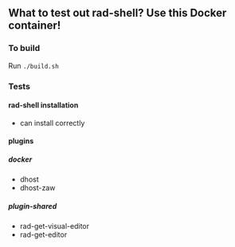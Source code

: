 ## What to test out rad-shell?  Use this Docker container!

### To build

Run `./build.sh`



### Tests

#### rad-shell installation

- can install correctly

#### plugins

##### docker

- dhost
- dhost-zaw

##### plugin-shared

- rad-get-visual-editor
- rad-get-editor
